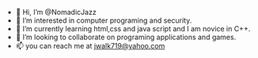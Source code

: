 - 👋 Hi, I’m @NomadicJazz
- 👀 I’m interested in computer programing and security.
- 🌱 I’m currently learning html,css and java script and I am novice in C++.
- 💞️ I’m looking to collaborate on programing applications and games. 
- 📫 you can reach me at jwalk719@yahoo.com

<!---
NomadicJazz/NomadicJazz is a ✨ special ✨ repository because its `README.md` (this file) appears on your GitHub profile.
You can click the Preview link to take a look at your changes.
--->
